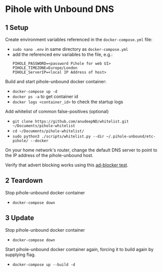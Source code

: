 # Pihole with Unbound DNS

## 1 Setup

Create environment variables referenced in the `docker-compose.yml` file:

- `sudo nano .env` in same directory as `docker-compose.yml`
- add the referenced env variables to the file, e.g.:
  ```
  PIHOLE_PASSWORD=<password Pihole for web UI>
  PIHOLE_TIMEZONE=Europe/London
  PIHOLE_ServerIP=<local IP Address of host>
  ```

Build and start pihole-unbound docker container:

- `docker-compose up -d`
- `docker ps -a` to get container id
- `docker logs <container_id>` to check the startup logs

Add whitelist of common false-positives (optional)

- `git clone https://github.com/anudeepND/whitelist.git ~/Documents/pihole-whitelist`
- `cd ~/Documents/pihole-whitelist/`
- `sudo python3 ./scripts/whitelist.py --dir ~/.pihole-unbound/etc-pihole/ --docker`

On your home network's router, change the default DNS server to point to the IP address of the pihole-unbound host.

Verify that advert blocking works using this [ad-blocker test](https://ads-blocker.com/testing/).

## 2 Teardown

Stop pihole-unbound docker container

- `docker-compose down`

## 3 Update

Stop pihole-unbound docker container

- `docker-compose down`

Start pihole-unbound docker container again, forcing it to build again by supplying flag.

- `docker-compose up --build -d`